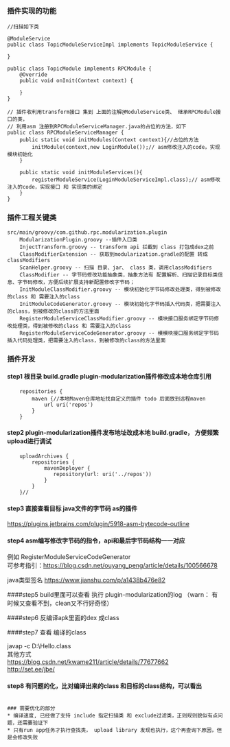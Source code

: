 ### 插件实现的功能
```
//扫描如下类

@ModuleService
public class TopicModuleServiceImpl implements TopicModuleService {

}

public class TopicModule implements RPCModule {
    @Override
    public void onInit(Context context) {
        
    }
}

// 插件收利用transform接口 集到 上面的注解@ModuleService类、 继承RPCModule接口的类， 
// 利用asm 注册到RPCModuleServiceManager.java的占位的方法，如下
public class RPCModuleServiceManager {
    public static void initModules(Context context){//占位的方法
        initModule(context,new LoginModule());// asm修改注入的code，实现模块初始化
    }

    public static void initModuleServices(){
        registerModuleService(LoginModuleServiceImpl.class);// asm修改注入的code，实现接口 和 实现类的绑定
    }    
}

```

### 插件工程关键类
```
src/main/groovy/com.github.rpc.modularization.plugin
    ModularizationPlugin.groovy --插件入口类
    InjectTransform.groovy -- transform api 拦截到 class 打包成dex之前
    ClassModifierExtension -- 获取到modularization.gradle的配置 转成 classModifiers
    ScanHelper.groovy -- 扫描 目录、jar、 class 类，调用classModifiers
    ClassModifier -- 字节码修改功能抽象类，抽象方法有 配置解析、扫描记录目标类信息、字节码修改，方便后续扩展支持新配置修改字节码；
    InitModuleClassModifier.groovy -- 模块初始化字节码修改处理类，得到被修改的class 和 需要注入的class
    InitModuleCodeGenerator.groovy -- 模块初始化字节码插入代码类，把需要注入的class，到被修改的class的方法里面
    RegisterModuleServiceClassModifier.groovy -- 模块接口服务绑定字节码修改处理类，得到被修改的class 和 需要注入的class
    RegisterModuleServiceCodeGenerator.groovy -- 模模块接口服务绑定字节码插入代码处理类，把需要注入的class，到被修改的class的方法里面
```


### 插件开发
#### step1 根目录 build.gradle plugin-modularization插件修改成本地仓库引用
```
    repositories {
        maven {//本地Maven仓库地址找自定义的插件 todo 后面放到远程maven
            url uri('repos')
        }
    }
```

#### step2 plugin-modularization插件发布地址改成本地 build.gradle， 方便频繁upload进行调试
```
    uploadArchives {
        repositories {
            mavenDeployer {
               repository(url: uri('../repos'))
            }
        }
    }//
```

#### step3 直接查看目标 java文件的字节码 as的插件
https://plugins.jetbrains.com/plugin/5918-asm-bytecode-outline   

#### step4 asm编写修改字节码的指令，api和最后字节码结构一一对应
例如 RegisterModuleServiceCodeGenerator  <br>
可参考指引：https://blog.csdn.net/ouyang_peng/article/details/100566678 <br>

java类型签名 https://www.jianshu.com/p/a1438b476e82 <br>

####step5 build里面可以查看 执行 plugin-modularization的log （warn： 有时候又查看不到，clean又不行好奇怪）

####step6 反编译apk里面的dex 成class


####step7 查看 编译的class

javap -c D:\Hello.class<br>
其他方式<br>
    https://blog.csdn.net/kwame211/article/details/77677662 <br>
    http://set.ee/jbe/<br>

#### step8 有问题的化，比对编译出来的class 和目标的class结构，可以看出


```    

### 需要优化的部分
* 编译速度, 已经做了支持 include 指定扫描类 和 exclude过滤类，正则规则貌似有点问题，还需要验证下
* 只有run app任务才执行查找类， upload library 发现也执行，这个再查询下原因，但是会修改失败
